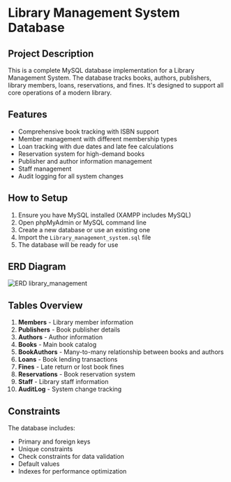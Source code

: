 # Library Management System Database

## Project Description
This is a complete MySQL database implementation for a Library Management System. The database tracks books, authors, publishers, library members, loans, reservations, and fines. It's designed to support all core operations of a modern library.

## Features
- Comprehensive book tracking with ISBN support
- Member management with different membership types
- Loan tracking with due dates and late fee calculations
- Reservation system for high-demand books
- Publisher and author information management
- Staff management
- Audit logging for all system changes

## How to Setup
1. Ensure you have MySQL installed (XAMPP includes MySQL)
2. Open phpMyAdmin or MySQL command line
3. Create a new database or use an existing one
4. Import the `Library_management_system.sql` file
5. The database will be ready for use

## ERD Diagram
![ERD library_management](https://github.com/user-attachments/assets/f474669e-09ec-4888-afa3-6c0570cc01b3)



## Tables Overview
1. **Members** - Library member information
2. **Publishers** - Book publisher details
3. **Authors** - Author information
4. **Books** - Main book catalog
5. **BookAuthors** - Many-to-many relationship between books and authors
6. **Loans** - Book lending transactions
7. **Fines** - Late return or lost book fines
8. **Reservations** - Book reservation system
9. **Staff** - Library staff information
10. **AuditLog** - System change tracking

## Constraints
The database includes:
- Primary and foreign keys
- Unique constraints
- Check constraints for data validation
- Default values
- Indexes for performance optimization
